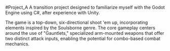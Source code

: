 #Project_A 
A transition project designed to familiarize myself with the Godot Engine using C#, after experience with Unity.

The game is a top-down, six-directional shoot 'em up, incorporating elements inspired by the Soulsborne genre. The core gameplay centers around the use of "Gauntlets," specialized arm-mounted weapons that offer two distinct attack inputs, enabling the potential for combo-based combat mechanics.
